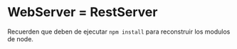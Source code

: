 # WebServer = RestServer

Recuerden que deben de ejecutar ```npm install```   para reconstruir los modulos de node.